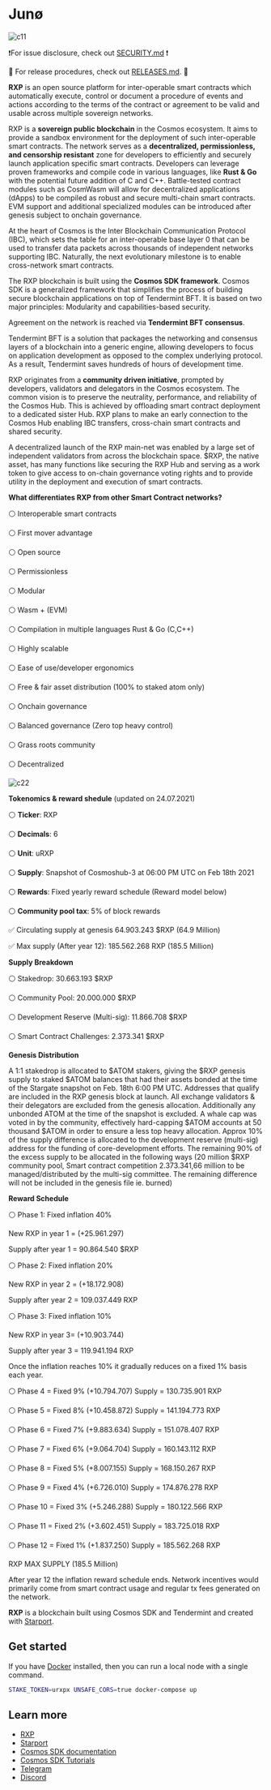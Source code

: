 # Junø


![c11](https://user-images.githubusercontent.com/79812965/131373443-5ff0d9f6-2e2a-41bd-8347-22ac4983e625.jpg)

❗️For issue disclosure, check out [SECURITY.md](./SECURITY.md) ❗️

🚀 For release procedures, check out [RELEASES.md](./RELEASES.md). 🚀

**RXP** is an open source platform for inter-operable smart contracts which automatically execute, control or document a procedure of events and actions 
according to the terms of the contract or agreement to be valid and usable across multiple sovereign networks.

RXP is a **sovereign public blockchain** in the Cosmos ecosystem. It aims to provide a sandbox environment for the deployment 
of such inter-operable smart contracts. The network serves as a **decentralized, permissionless, and censorship resistant** zone 
for developers to efficiently and securely launch application specific smart contracts. Developers can leverage proven frameworks 
and compile code in various languages, like **Rust & Go** with the potential future addition of C and C++.
Battle-tested contract modules such as CosmWasm will allow for decentralized applications (dApps) to be compiled as robust and secure multi-chain smart contracts.
EVM support and additional specialized modules can be introduced after genesis subject to onchain governance.

At the heart of Cosmos is the Inter Blockchain Communication Protocol (IBC), which sets the table for an inter-operable base layer 0 
that can be used to transfer data packets across thousands of independent networks supporting IBC. 
Naturally, the next evolutionary milestone is to enable cross-network smart contracts.

The RXP blockchain is built using the **Cosmos SDK framework**. 
Cosmos SDK is a generalized framework that simplifies the process of building secure blockchain applications on top of Tendermint BFT. 
It is based on two major principles: Modularity and capabilities-based security.

Agreement on the network is reached via **Tendermint BFT consensus**.

Tendermint BFT is a solution that packages the networking and consensus layers of a blockchain into a generic engine, 
allowing developers to focus on application development as opposed to the complex underlying protocol. 
As a result, Tendermint saves hundreds of hours of development time.

RXP originates from a **community driven initiative**, prompted by developers, validators and delegators in the Cosmos ecosystem.
The common vision is to preserve the neutrality, performance, and reliability of the Cosmos Hub. This is achieved by offloading smart contract deployment to a dedicated sister Hub. 
RXP plans to make an early connection to the Cosmos Hub enabling IBC transfers, cross-chain smart contracts and shared security.

A decentralized launch of the RXP main-net was enabled by a large set of independent validators from across the blockchain space.
$RXP, the native asset, has many functions like securing the RXP Hub and serving as a work token to give access to on-chain governance voting rights 
and to provide utility in the deployment and execution of smart contracts.


**What differentiates RXP from other Smart Contract networks?**

⚪️ Interoperable smart contracts

⚪️ First mover advantage

⚪️ Open source

⚪️ Permissionless 

⚪️ Modular

⚪️ Wasm + (EVM)

⚪️ Compilation in multiple languages Rust & Go (C,C++)

⚪️ Highly scalable

⚪️ Ease of use/developer ergonomics

⚪️ Free & fair asset distribution (100% to staked atom only)

⚪️ Onchain governance

⚪️ Balanced governance (Zero top heavy control) 

⚪️ Grass roots community

⚪️ Decentralized





![c22](https://user-images.githubusercontent.com/79812965/131373499-81549b6c-6ab6-49fa-9d2f-4f7b79f74509.jpg)






**Tokenomics & reward shedule** (updated on 24.07.2021)

⚪️ **Ticker**: RXP

⚪️ **Decimals**: 6

⚪️ **Unit**: uRXP

⚪️ **Supply**: Snapshot of Cosmoshub-3 at 06:00 PM UTC on Feb 18th 2021

⚪️ **Rewards**: Fixed yearly reward schedule (Reward model below)

⚪️ **Community pool tax**: 5% of block rewards


✅ Circulating supply at genesis 64.903.243 $RXP (64.9 Million)

✅ Max supply (After year 12): 185.562.268 RXP (185.5 Million)


**Supply Breakdown**

⚪️ Stakedrop: 30.663.193 $RXP

⚪️ Community Pool: 20.000.000 $RXP

⚪️ Development Reserve (Multi-sig): 11.866.708 $RXP

⚪️ Smart Contract Challenges: 2.373.341 $RXP


**Genesis Distribution**

A 1:1 stakedrop is allocated to $ATOM stakers, giving the $RXP genesis supply to staked $ATOM balances that had their assets bonded 
at the time of the Stargate snapshot on Feb. 18th 6:00 PM UTC. 
Addresses that qualify are included in the RXP genesis block at launch. 
All exchange validators & their delegators are excluded from the genesis allocation. Additionally any unbonded ATOM at the time of the snapshot is excluded.
A whale cap was voted in by the community, effectively hard-capping $ATOM accounts at 50 thousand $ATOM in order to ensure a less top heavy allocation.
Approx 10% of the supply difference is allocated to the development reserve (multi-sig) address for the funding of core-development efforts. The remaining 90% of the excess supply to be allocated in the following ways (20 million $RXP community pool, Smart contract competition 2.373.341,66 million to be managed/distributed by the multi-sig committee. The remaining difference will not be included in the genesis file ie. burned)



**Reward Schedule**

⚪️ Phase 1: Fixed inflation 40% 

New RXP in year 1 = (+25.961.297)

Supply after year 1 = 90.864.540 $RXP


⚪️ Phase 2: Fixed inflation 20% 

New RXP in year 2 = (+18.172.908)

Supply after year 2 = 109.037.449 RXP


⚪️ Phase 3: Fixed inflation 10% 

New RXP in year 3= (+10.903.744)

Supply after year 3 = 119.941.194 RXP


Once the inflation reaches 10% it gradually reduces on a fixed 1% basis each year.


⚪️ Phase 4 = Fixed 9% (+10.794.707) Supply = 130.735.901 RXP

⚪️ Phase 5 = Fixed 8% (+10.458.872) Supply = 141.194.773 RXP

⚪️ Phase 6 = Fixed 7% (+9.883.634) Supply = 151.078.407 RXP

⚪️ Phase 7 = Fixed 6% (+9.064.704) Supply = 160.143.112  RXP

⚪️ Phase 8 = Fixed 5% (+8.007.155) Supply = 168.150.267  RXP

⚪️ Phase 9 = Fixed 4% (+6.726.010) Supply = 174.876.278 RXP

⚪️ Phase 10 = Fixed 3% (+5.246.288) Supply = 180.122.566 RXP

⚪️ Phase 11 = Fixed 2% (+3.602.451) Supply = 183.725.018 RXP

⚪️ Phase 12 = Fixed 1% (+1.837.250) Supply = 185.562.268 RXP 

RXP MAX SUPPLY (185.5 Million)

After year 12 the inflation reward schedule ends. 
Network incentives would primarily come from smart contract usage and regular tx fees generated on the network.

**RXP** is a blockchain built using Cosmos SDK and Tendermint and created with [Starport](https://github.com/tendermint/starport).

## Get started

If you have [Docker](https://www.docker.com/) installed, then you can run a local node with a single command.

```bash
STAKE_TOKEN=urxpx UNSAFE_CORS=true docker-compose up
```

## Learn more

- [RXP](https://rxpchain.com)
- [Starport](https://github.com/tendermint/starport)
- [Cosmos SDK documentation](https://docs.cosmos.network)
- [Cosmos SDK Tutorials](https://tutorials.cosmos.network)
- [Telegram](https://t.me/RXPNetwork)
- [Discord](https://discord.gg/QcWPfK4gJ2)

